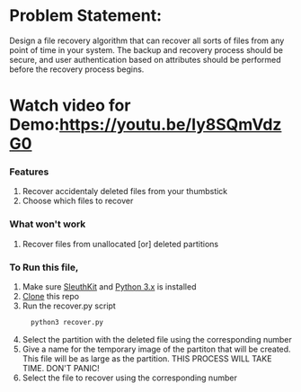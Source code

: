 
# Problem Statement: 
Design a file recovery algorithm that can recover all sorts of files from any point of time in your system. The backup and recovery process should be secure, and user authentication based on attributes should be performed before the recovery process begins.

# Watch video for Demo:https://youtu.be/Iy8SQmVdzG0

### Features
1. Recover accidentaly deleted files from your thumbstick
1. Choose which files to recover

### What won't work
1. Recover files from unallocated [or] deleted partitions

### To Run this file,
1. Make sure [SleuthKit](https://www.sleuthkit.org/sleuthkit/download.php "SleuthKit download page") and [Python 3.x](https://www.python.org/downloads/ "Python download page") is installed
1. [Clone](https://github.com/Suraj0307/DSA-Challenge4) this repo
1. Run the recover.py script
    ```cmd
      python3 recover.py
    ```
1. Select the partition with the deleted file using the corresponding number
1. Give a name for the temporary image of the partiton that will be created. This file will be as large as the partition. THIS PROCESS WILL TAKE TIME. DON'T PANIC!
1. Select the file to recover using the corresponding number

